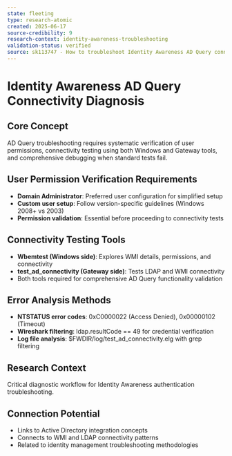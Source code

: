 ```yaml
---
state: fleeting
type: research-atomic
created: 2025-06-17
source-credibility: 9
research-context: identity-awareness-troubleshooting
validation-status: verified
source: sk113747 - How to troubleshoot Identity Awareness AD Query connectivity issues
---
```


# Identity Awareness AD Query Connectivity Diagnosis

## Core Concept
AD Query troubleshooting requires systematic verification of user permissions, connectivity testing using both Windows and Gateway tools, and comprehensive debugging when standard tests fail.

## User Permission Verification Requirements
- **Domain Administrator**: Preferred user configuration for simplified setup
- **Custom user setup**: Follow version-specific guidelines (Windows 2008+ vs 2003)
- **Permission validation**: Essential before proceeding to connectivity tests

## Connectivity Testing Tools
- **Wbemtest (Windows side)**: Explores WMI details, permissions, and connectivity
- **test_ad_connectivity (Gateway side)**: Tests LDAP and WMI connectivity
- Both tools required for comprehensive AD Query functionality validation

## Error Analysis Methods
- **NTSTATUS error codes**: 0xC0000022 (Access Denied), 0x00000102 (Timeout)
- **Wireshark filtering**: ldap.resultCode == 49 for credential verification
- **Log file analysis**: $FWDIR/log/test_ad_connectivity.elg with grep filtering

## Research Context
Critical diagnostic workflow for Identity Awareness authentication troubleshooting.

## Connection Potential
- Links to Active Directory integration concepts
- Connects to WMI and LDAP connectivity patterns
- Related to identity management troubleshooting methodologies